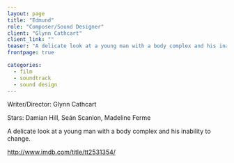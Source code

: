 ```yaml
---
layout: page
title: "Edmund"
role: "Composer/Sound Designer"
client: "Glynn Cathcart"
client_link: ""
teaser: "A delicate look at a young man with a body complex and his inability to change."
frontpage: true

categories: 
  - film
  - soundtrack
  - sound design
---
```

Writer/Director: Glynn Cathcart

Stars: Damian Hill, Seán Scanlon, Madeline Ferme

A delicate look at a young man with a body complex and his inability to change.

http://www.imdb.com/title/tt2531354/